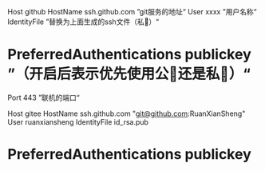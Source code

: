 Host github
HostName ssh.github.com ”git服务的地址“
User xxxx ”用户名称“
IdentityFile ”替换为上面生成的ssh文件（私🔑）“
# PreferredAuthentications publickey ”（开启后表示优先使用公🔑还是私🔑）“
Port 443 ”联机的端口“
 
Host gitee
HostName ssh.github.com "git@github.com:RuanXianSheng"
User ruanxiansheng
IdentityFile id_rsa.pub
# PreferredAuthentications publickey